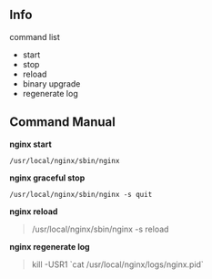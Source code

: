 ## Info
command list 
- start
- stop
- reload
- binary upgrade
- regenerate log

## Command Manual

**nginx start**

`/usr/local/nginx/sbin/nginx` 

**nginx graceful stop**

`/usr/local/nginx/sbin/nginx -s quit` 

**nginx reload**

> /usr/local/nginx/sbin/nginx -s reload 

**nginx regenerate log**

> kill -USR1 \`cat /usr/local/nginx/logs/nginx.pid\` 
